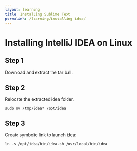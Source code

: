 ```yaml
---
layout: learning
title: Installing Sublime Text
permalink: /learning/installing-idea/
---
```


# Installing IntelliJ IDEA on Linux

## Step 1

Download and extract the tar ball.

## Step 2

Relocate the extracted idea folder.

	sudo mv /tmp/idea* /opt/idea

## Step 3

Create symbolic link to launch idea:

	ln -s /opt/idea/bin/idea.sh /usr/local/bin/idea

